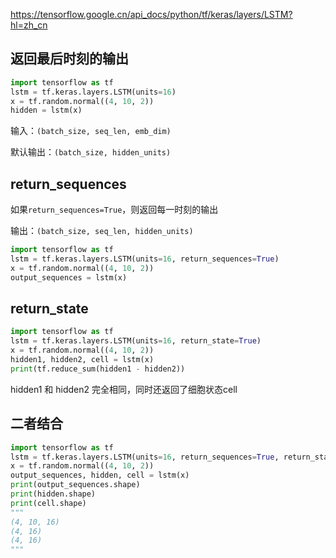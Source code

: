 https://tensorflow.google.cn/api_docs/python/tf/keras/layers/LSTM?hl=zh_cn

## 返回最后时刻的输出


```python
import tensorflow as tf
lstm = tf.keras.layers.LSTM(units=16)
x = tf.random.normal((4, 10, 2))
hidden = lstm(x)
```

输入：`(batch_size, seq_len, emb_dim)`

默认输出：`(batch_size, hidden_units)`

## return_sequences

如果`return_sequences=True`，则返回每一时刻的输出

输出：`(batch_size, seq_len, hidden_units)`

```python
import tensorflow as tf
lstm = tf.keras.layers.LSTM(units=16, return_sequences=True)
x = tf.random.normal((4, 10, 2))
output_sequences = lstm(x)
```

## return_state

```python
import tensorflow as tf
lstm = tf.keras.layers.LSTM(units=16, return_state=True)
x = tf.random.normal((4, 10, 2))
hidden1, hidden2, cell = lstm(x)
print(tf.reduce_sum(hidden1 - hidden2))
```

hidden1 和 hidden2 完全相同，同时还返回了细胞状态cell



## 二者结合

```python
import tensorflow as tf
lstm = tf.keras.layers.LSTM(units=16, return_sequences=True, return_state=True)
x = tf.random.normal((4, 10, 2))
output_sequences, hidden, cell = lstm(x)
print(output_sequences.shape)
print(hidden.shape)
print(cell.shape)
"""
(4, 10, 16)
(4, 16)
(4, 16)
"""
```

